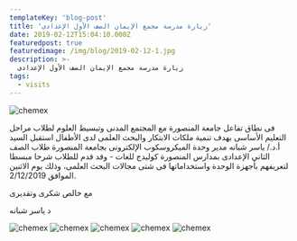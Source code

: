 ```yaml
---
templateKey: 'blog-post'
title: 'زيارة مدرسة مجمع الإيمان الصف الأول الإعدادى'
date: 2019-02-12T15:04:10.000Z
featuredpost: true
featuredimage: /img/blog/2019-02-12-1.jpg
description: >-
  زيارة مدرسة مجمع الإيمان الصف الأول الإعدادى
tags:
  - visits
---
```


![chemex](/img/blog/2019-02-12-2.jpg)

فى نطاق تفاعل جامعة المنصورة مع المجتمع المدنى وتبسيط العلوم لطلاب مراحل التعليم الأساسى بهدف تنمية ملكات الابتكار والبحث العلمى لدى الأطفال استقبل السيد أ.د./ ياسر شبانه مدير وحدة الميكروسكوب الإلكترونى بجامعة المنصورة طلاب الصف الثانى الإعدادى بمدارس المنصورة كوليدج للغات - وقد قدم للطلاب شرحا مبسطا لتعريفهم بأجهزة الوحدة واستخداماتها فى شتى مجالات البحث العلمى، وذلك يوم الاثنين الموافق 2/12/2019.

مع خالص شكرى وتقديرى

د ياسر شبانه

![chemex](/img/blog/2019-02-12-3.jpg)
![chemex](/img/blog/2019-02-12-4.jpg)
![chemex](/img/blog/2019-02-12-5.jpg)
![chemex](/img/blog/2019-02-12-6.jpg)
![chemex](/img/blog/2019-02-12-7.jpg)
